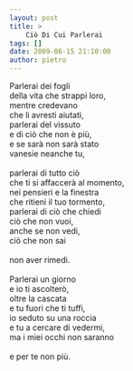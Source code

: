 ```yaml
---
layout: post
title: >
    Ciò Di Cui Parlerai
tags: []
date: 2009-06-15 21:10:00
author: pietro
---
```

Parlerai dei fogli<br/>della vita che strappi loro,<br/>mentre credevano<br/>che li avresti aiutati,<br/>parlerai del vissuto<br/>e di ciò che non è più,<br/>e se sarà non sarà stato<br/>vanesie neanche tu,<br/><br/>parlerai di tutto ciò<br/>che ti si affaccerà al momento,<br/>nei pensieri e la finestra<br/>che ritieni il tuo tormento,<br/>parlerai di ciò che chiedi<br/>ciò che non vuoi,<br/>anche se non vedi,<br/>ciò che non sai<br/><br/>non aver rimedi.<br/><br/>Parlerai un giorno<br/>e io ti ascolterò,<br/>oltre la cascata<br/>e tu fuori che ti tuffi,<br/>io seduto su una roccia<br/>e tu a cercare di vedermi,<br/>ma i miei occhi non saranno<br/><br/>e per te non più.
